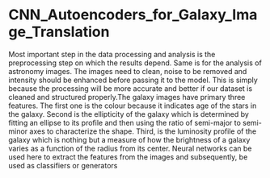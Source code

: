 # CNN_Autoencoders_for_Galaxy_Image_Translation

Most important step in the data processing and analysis is the preprocessing step on which the results depend. Same is for the analysis of astronomy images. The images need to clean, noise to be removed and intensity should be enhanced before passing it to the model. This is simply because the processing will be more accurate and better if our dataset is cleaned and structured properly.The galaxy images have primary three features. The first one is the colour because it indicates age of the stars in the galaxy. Second is the ellipticity of the galaxy which is determined by fitting an ellipse to its profile and then using the ratio of semi-major to semi-minor axes to characterize the shape. Third, is the luminosity profile of the galaxy which is nothing but a measure of how the brightness of a galaxy varies as a function of the radius from its center. Neural networks can be used here to extract the features from the images and subsequently, be used as classifiers or generators
